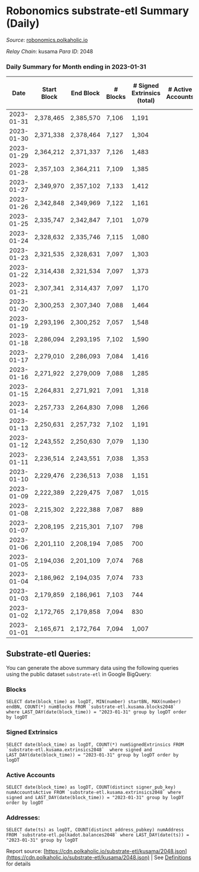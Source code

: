 # Robonomics substrate-etl Summary (Daily)

_Source_: [robonomics.polkaholic.io](https://robonomics.polkaholic.io)

*Relay Chain*: kusama
*Para ID*: 2048



### Daily Summary for Month ending in 2023-01-31


| Date | Start Block | End Block | # Blocks | # Signed Extrinsics (total) | # Active Accounts | # Passive | # New | # Addresses with Balances | # Events | # Transfers | # XCM Transfers In | # XCM Transfers Out |
| ---- | ----------- | --------- | -------- | --------------------------- | ----------------- | --------- | ----- | ------------------------- | -------- | ----------- | ------------------ | ------------------- |
| 2023-01-31 | 2,378,465 | 2,385,570 | 7,106  | 1,191 |  |  |  | 3,076 | 40,565 | 5 ($58.41) |   |   |
| 2023-01-30 | 2,371,338 | 2,378,464 | 7,127  | 1,304 |  |  | 3 | 3,077 | 40,866 | 26 ($8,181.70) | 1 ($164.95) | 1 ($320.99) |
| 2023-01-29 | 2,364,212 | 2,371,337 | 7,126  | 1,483 |  |  | 3 | 3,074 | 40,843 | 12 ($4,675.30) |   | 2 ($640.92) |
| 2023-01-28 | 2,357,103 | 2,364,211 | 7,109  | 1,385 |  |  | 6 | 3,071 | 40,420 | 10 ($261.97) | 1 ($161.37) |   |
| 2023-01-27 | 2,349,970 | 2,357,102 | 7,133  | 1,412 |  |  |  | 3,066 | 40,776 | 7 ($5,924.13) |   | 2 ($794.58) |
| 2023-01-26 | 2,342,848 | 2,349,969 | 7,122  | 1,161 |  |  |  | 3,066 | 39,925 | 2 ($23.03) |   |   |
| 2023-01-25 | 2,335,747 | 2,342,847 | 7,101  | 1,079 |  |  |  | 3,066 | 39,835 | 12 ($5,343.38) |   | 1 ($4.52) |
| 2023-01-24 | 2,328,632 | 2,335,746 | 7,115  | 1,080 |  |  | 38 | 3,066 | 42,048 | 12 ($2,936.04) |   |   |
| 2023-01-23 | 2,321,535 | 2,328,631 | 7,097  | 1,303 |  |  |  | 3,028 | 40,972 | 4 ($9,516.43) |   |   |
| 2023-01-22 | 2,314,438 | 2,321,534 | 7,097  | 1,373 |  |  |  | 3,028 | 41,214 | 5 ($526.83) |   | 1 ($75.07) |
| 2023-01-21 | 2,307,341 | 2,314,437 | 7,097  | 1,170 |  |  | 1 | 3,028 | 40,459 |   |   |   |
| 2023-01-20 | 2,300,253 | 2,307,340 | 7,088  | 1,464 |  |  | 1 | 3,027 | 41,436 | 7 ($67,241.95) | 1 ($3.19) |   |
| 2023-01-19 | 2,293,196 | 2,300,252 | 7,057  | 1,548 |  |  |  | 3,026 | 41,483 | 5 ($179.48) |   |   |
| 2023-01-18 | 2,286,094 | 2,293,195 | 7,102  | 1,590 |  |  |  | 3,026 | 42,052 | 5 ($2,744.97) |   |   |
| 2023-01-17 | 2,279,010 | 2,286,093 | 7,084  | 1,416 |  |  | 1 | 3,026 | 41,258 | 6 ($132,769.67) |   |   |
| 2023-01-16 | 2,271,922 | 2,279,009 | 7,088  | 1,285 |  |  |  | 3,025 | 41,073 | 11 ($2,125.25) | 3 ($324.17) | 2 ($106.35) |
| 2023-01-15 | 2,264,831 | 2,271,921 | 7,091  | 1,318 |  |  | 2 | 3,025 | 41,107 | 20 ($2,891.31) | 7 ($709.10) |   |
| 2023-01-14 | 2,257,733 | 2,264,830 | 7,098  | 1,266 |  |  | 1 | 3,023 | 40,888 | 5  | 1 ($376.51) |   |
| 2023-01-13 | 2,250,631 | 2,257,732 | 7,102  | 1,191 |  |  | 3 | 3,022 | 40,662 | 12  |   | 3 ($11.91) |
| 2023-01-12 | 2,243,552 | 2,250,630 | 7,079  | 1,130 |  |  | 3 | 3,019 | 40,316 | 5 ($6.36) | 2 ($300.68) |   |
| 2023-01-11 | 2,236,514 | 2,243,551 | 7,038  | 1,353 |  |  | 2 | 3,016 | 40,914 | 7  | 2 ($281.68) |   |
| 2023-01-10 | 2,229,476 | 2,236,513 | 7,038  | 1,151 |  |  | 2 | 3,014 | 39,940 | 2  |   |   |
| 2023-01-09 | 2,222,389 | 2,229,475 | 7,087  | 1,015 |  |  | 4 | 3,012 | 39,575 | 6  | 1 ($301.34) |   |
| 2023-01-08 | 2,215,302 | 2,222,388 | 7,087  | 889 |  |  |  | 3,008 | 38,952 | 28  | 13 ($4,153.42) | 1 ($4,891.14) |
| 2023-01-07 | 2,208,195 | 2,215,301 | 7,107  | 798 |  |  | 1 | 3,008 | 38,617 |   |   |   |
| 2023-01-06 | 2,201,110 | 2,208,194 | 7,085  | 700 |  |  |  | 3,007 | 38,141 | 6  |   |   |
| 2023-01-05 | 2,194,036 | 2,201,109 | 7,074  | 768 |  |  | 2 | 3,007 | 38,562 | 9  |   | 2 ($71.60) |
| 2023-01-04 | 2,186,962 | 2,194,035 | 7,074  | 733 |  |  | 2 | 3,005 | 38,357 | 1  |   |   |
| 2023-01-03 | 2,179,859 | 2,186,961 | 7,103  | 744 |  |  |  | 3,003 | 38,563 | 4  | 1 ($67.08) |   |
| 2023-01-02 | 2,172,765 | 2,179,858 | 7,094  | 830 |  |  | 1 | 3,003 | 38,768 | 11  |   |   |
| 2023-01-01 | 2,165,671 | 2,172,764 | 7,094  | 1,007 |  |  | 1 | 3,002 | 39,285 | 6  | 4 ($345.22) |   |

## Substrate-etl Queries:
You can generate the above summary data using the following queries using the public dataset `substrate-etl` in Google BigQuery:


### Blocks
```
SELECT date(block_time) as logDT, MIN(number) startBN, MAX(number) endBN, COUNT(*) numBlocks FROM `substrate-etl.kusama.blocks2048`  where LAST_DAY(date(block_time)) = "2023-01-31" group by logDT order by logDT
```


### Signed Extrinsics
```
SELECT date(block_time) as logDT, COUNT(*) numSignedExtrinsics FROM `substrate-etl.kusama.extrinsics2048`  where signed and LAST_DAY(date(block_time)) = "2023-01-31" group by logDT order by logDT
```


### Active Accounts
```
SELECT date(block_time) as logDT, COUNT(distinct signer_pub_key) numAccountsActive FROM `substrate-etl.kusama.extrinsics2048` where signed and LAST_DAY(date(block_time)) = "2023-01-31" group by logDT order by logDT
```


### Addresses:
```
SELECT date(ts) as logDT, COUNT(distinct address_pubkey) numAddress FROM `substrate-etl.polkadot.balances2048` where LAST_DAY(date(ts)) = "2023-01-31" group by logDT
```



Report source: [https://cdn.polkaholic.io/substrate-etl/kusama/2048.json](https://cdn.polkaholic.io/substrate-etl/kusama/2048.json) | See [Definitions](/DEFINITIONS.md) for details
